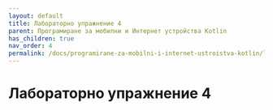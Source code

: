 ```yaml
---
layout: default
title: Лабораторно упражнение 4
parent: Програмиране за мобилни и Интернет устройства Kotlin
has_children: true
nav_order: 4
permalink: /docs/programirane-za-mobilni-i-internet-ustroistva-kotlin/laboratorno-uprazhnenie-4
---
```


# Лабораторно упражнение 4

<!-- ## Панел за проектиране в Android Studio

Android Studio ви позволява да визуализирате вашите компонуеми функции в IDE, вместо да инсталирате приложението на устройство с Android или емулатор. Както научихте в предишния път, можете да визуализирате как изглежда приложението ви в екрана за проектиране в Android Studio.

Компонуемата функция трябва да предоставя стойности по подразбиране за всички параметри, за да я визуализира. Поради тази причина се препоръчва да не визуализирате функцията директно. Вместо това трябва да добавите друга функция, в този случай функцията, която извиква функцията с подходящ параметър. -->

